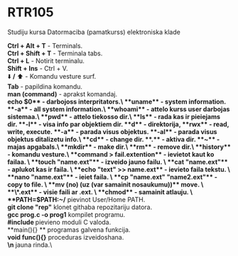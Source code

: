# RTR105
Studiju kursa Datormaciba (pamatkurss) elektroniska klade


**Ctrl + Alt + T**  -   Terminals.\
**Ctrl + Shift + T** -  Terminala tabs.\
**Ctrl + L**        -   Notirit terminalu.\
**Shift + Ins**     - Ctrl + V.\
:arrow_down: **/** :arrow_up: - Komandu vesture surf.\
**Tab**           -     papildina komandu.\
**man (command)** -     aprakst komandaj.\
**echo $0**       -     darbojoss interpritators.\
**uname**         -     system information.
                        **-a** - all system information.\
**whoami**        -     attelo kurss user darbojas sistemaa.\
**pwd**           -     attelo tiekosso dir.\
**ls**            -     rada kas ir pieiejams dir.
                        **-l** - visa info par objektiem dir.
                                **d** - direktorija, **rwx** - read, write, execute.
                        **-a** - parada visus objektus.
                        **-al** - parada visus objektus ditalizetu info.\
**cd**            -     change dir.
                        **.** - aktiva dir.
                        **~** - majas apgabals.\
**mkdir**         -     make dir.\
**rm**            -     remove dir.\
**history**       -     komandu vesture.\
**command > fail.extention**  - ievietot kaut ko failaa. \
**touch "name.ext"** -  izveido jauno failu. \           
**cat "name.ext"** -    aplukot kas ir faila. \           
**echo "text" >> name.ext** - ievieto faila tekstu. \                      
**nano "name.ext"** -   ieiet faila. \           
**cp "name.ext" "name2.ext"** -  copy to file. \             
**mv (no) (uz (var samainit nosaukumu))**         move. \
**\*.ext** -            visie faili ar .ext. \             
**chmod** -             samainit atlauju. \
**PATH=$PATH:~/**       pievinot User/Home PATH. \
**git clone "rep"**	klonet githaba repozitariju datora. \
**gcc prog.c -o prog1** kompilet programu.\
**#include <module>** 	pievieno moduli C valoda.\
**main(){} **		programas galvena funkcija.\
**void func(){}**	proceduras izveidoshana.\
**\n**			jauna rinda.\
